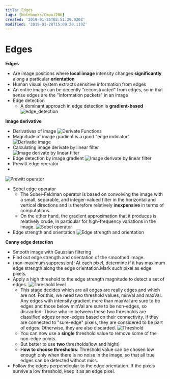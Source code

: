```yaml
---
title: Edges
tags: [Notebooks/Cmput206]
created: '2019-01-25T02:51:29.020Z'
modified: '2019-01-28T15:09:20.119Z'
---
```


# Edges

**Edges**
  * Are image positions where **local image** intensity changes **significantly** along a particular **orientation**
  * Human visual system extracts sensitive information from edges
  * An entire image can be decently "reconstructed" from edges, so in that sense edges are the "information packets" in an image
  * Edge detection
    * A dominant approach in edge detection is **gradient-based**
 ![edge_detection](@attachment/cmput206/edge_detection.png)
 
**Image derivative**
 * Derivatives of image
 ![Derivate Functions](@attachment/cmput206/derivative_function.png)
 * Magnitude of image gradient is a good "edge indicator"
 ![Derivatie image](@attachment/cmput206/edge_indicator.png)
 * Calculating image derivate by linear filter
 ![Image derivate by linear filter](@attachment/cmput206/derivative_by_filter.png)
 * Edge detection by image gradient
 ![Image derivate by linear filter](@attachment/cmput206/gradient_edge_detection.png)
 * Prewitt edge operator
 * 
 ![Prewitt operator](@attachment/cmput206/prewitt_operator.png)
 * Sobel edge operator
   * The Sobel–Feldman operator is based on convolving the image with a small, separable, and integer-valued filter in the horizontal and vertical directions and is therefore relatively **inexpensive** in terms of computations. 
   * On the other hand, the gradient approximation that it produces is relatively crude, in particular for high-frequency variations in the image.
   ![Sobel operator](@attachment/cmput206/sobel_operator.png)
 * Edge strength and orientation
 ![Edge strength and orientation](@attachment/cmput206/edge_strength.png)
 
**Canny edge detection**
  * Smooth image with Gaussian filtering
  * Find out edge strength and orientation of the smoothed image.
  * (non-maximum suppression): At each pixel, determine if it has maximum edge strength along the edge orientation.Mark such pixel as edge pixels.
  * Apply a high threshold to the edge strength magnitude to detect a set of edges.
  ![Threshold level](@attachment/cmput206/threshold_level.png)
    * This stage decides which are all edges are really edges and which are not. For this, we need two threshold values, minVal and maxVal. Any edges with intensity gradient more than maxVal are sure to be edges and those below minVal are sure to be non-edges, so discarded. Those who lie between these two thresholds are classified edges or non-edges based on their connectivity. If they are connected to "sure-edge" pixels, they are considered to be part of edges. Otherwise, they are also discarded. 
    ![Threshold](@attachment/cmput206/thresholding.png)
    * You can now use a **single** threshold value to remove some of the non-edge points.
    * But better to use **two** thresholds(low and hight)
    * **How to choose thresholds**: Threshold value can be chosen low enough only when there is no noise in the image, so that all true edges can be detected without miss.
  * Follow the edges perpendicular to the edge orientation. If the pixels survive a low threshold, keep it as an edge pixel.
